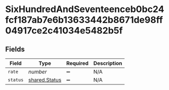# SixHundredAndSeventeenceb0bc24fcf187ab7e6b13633442b8671de98ff04917ce2c41034e5482b5f


## Fields

| Field                                          | Type                                           | Required                                       | Description                                    |
| ---------------------------------------------- | ---------------------------------------------- | ---------------------------------------------- | ---------------------------------------------- |
| `rate`                                         | *number*                                       | :heavy_minus_sign:                             | N/A                                            |
| `status`                                       | [shared.Status](../../models/shared/status.md) | :heavy_minus_sign:                             | N/A                                            |